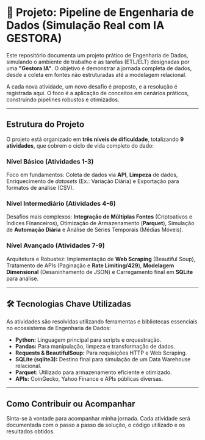 # 🚀 Projeto: Pipeline de Engenharia de Dados (Simulação Real com IA GESTORA)

Este repositório documenta um projeto prático de Engenharia de Dados, simulando o ambiente de trabalho e as tarefas (ETL/ELT) designadas por uma **"Gestora IA"**. O objetivo é demonstrar a jornada completa de dados, desde a coleta em fontes não estruturadas até a modelagem relacional.

A cada nova atividade, um novo desafio é proposto, e a resolução é registrada aqui. O foco é a aplicação de conceitos em cenários práticos, construindo pipelines robustos e otimizados.

---

## Estrutura do Projeto

O projeto está organizado em **três níveis de dificuldade**, totalizando **9 atividades**, que cobrem o ciclo de vida completo do dado:

### Nível Básico (Atividades 1-3)
Foco em fundamentos: Coleta de dados via **API**, **Limpeza** de dados, Enriquecimento de *datasets* (Ex.: Variação Diária) e Exportação para formatos de análise (CSV).

### Nível Intermediário (Atividades 4-6)
Desafios mais complexos: **Integração de Múltiplas Fontes** (Criptoativos e Índices Financeiros), Otimização de Armazenamento (**Parquet**), Simulação de **Automação Diária** e Análise de Séries Temporais (Médias Móveis).

### Nível Avançado (Atividades 7-9)
Arquitetura e Robustez: Implementação de **Web Scraping** (Beautiful Soup), Tratamento de APIs (Paginação e **Rate Limiting/429**), **Modelagem Dimensional** (Desaninhamento de JSON) e Carregamento final em **SQLite** para análise.

---

## 🛠️ Tecnologias Chave Utilizadas

As atividades são resolvidas utilizando ferramentas e bibliotecas essenciais no ecossistema de Engenharia de Dados:

* **Python:** Linguagem principal para scripts e orquestração.
* **Pandas:** Para manipulação, limpeza e transformação de dados.
* **Requests & BeautifulSoup:** Para requisições HTTP e Web Scraping.
* **SQLite (sqlite3):** Destino final para simulação de um Data Warehouse relacional.
* **Parquet:** Utilizado para armazenamento eficiente e otimizado.
* **APIs:** CoinGecko, Yahoo Finance e APIs públicas diversas.

---

## Como Contribuir ou Acompanhar

Sinta-se à vontade para acompanhar minha jornada. Cada atividade será documentada com o passo a passo da solução, o código utilizado e os resultados obtidos.
